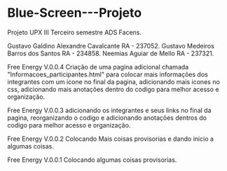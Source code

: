 # Blue-Screen---Projeto

Projeto UPX III Terceiro semestre ADS Facens.

Gustavo Galdino Alexandre Cavalcante RA - 237052.
Gustavo Medeiros Barros dos Santos RA - 234858.
Neemias Aguiar de Mello RA - 237321.

Free Energy V.0.0.4 Criação de uma pagina adicional chamada "Informacoes_participantes.html" para colocar mais informações dos integrantes com um icone no final da pagina, adicionando mais icones no css, adicionando mais anotações dentro do codigo para melhor acesso e organização.

Free Energy V.0.0.3 adicionando os integrantes e seus links no final da pagina, reorganizando o codigo e adicionando anotações dentros do codigo para melhor acesso e organização.

Free Energy V.0.0.2 Colocando Mais coisas provisorias e dando inicio a algumas coisas.

Free Energy V.0.0.1 Colocando algumas coisas provisorias.
